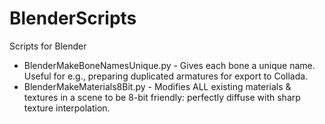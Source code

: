 BlenderScripts
==============

Scripts for Blender

* BlenderMakeBoneNamesUnique.py - Gives each bone a unique name.  Useful for e.g., preparing duplicated armatures for export to Collada.
* BlenderMakeMaterials8Bit.py - Modifies ALL existing materials & textures in a scene to be 8-bit friendly: perfectly diffuse with sharp texture interpolation.
